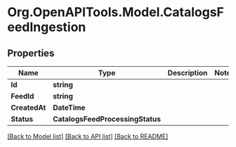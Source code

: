 # Org.OpenAPITools.Model.CatalogsFeedIngestion

## Properties

Name | Type | Description | Notes
------------ | ------------- | ------------- | -------------
**Id** | **string** |  | 
**FeedId** | **string** |  | 
**CreatedAt** | **DateTime** |  | 
**Status** | **CatalogsFeedProcessingStatus** |  | 

[[Back to Model list]](../README.md#documentation-for-models) [[Back to API list]](../README.md#documentation-for-api-endpoints) [[Back to README]](../README.md)

